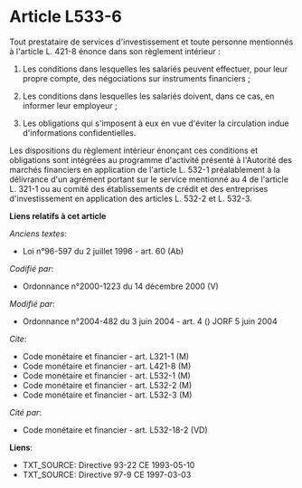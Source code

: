 # Article L533-6

Tout prestataire de services d'investissement et toute personne mentionnés à l'article L. 421-8 énonce dans son règlement
intérieur :

1. Les conditions dans lesquelles les salariés peuvent effectuer, pour leur propre compte, des négociations sur instruments
financiers ;

2. Les conditions dans lesquelles les salariés doivent, dans ce cas, en informer leur employeur ;

3. Les obligations qui s'imposent à eux en vue d'éviter la circulation indue d'informations confidentielles.

Les dispositions du règlement intérieur énonçant ces conditions et obligations sont intégrées au programme d'activité
présenté à l'Autorité des marchés financiers en application de l'article L. 532-1 préalablement à la délivrance d'un agrément
portant sur le service mentionné au 4 de l'article L. 321-1 ou au comité des établissements de crédit et des entreprises
d'investissement en application des articles L. 532-2 et L. 532-3.

**Liens relatifs à cet article**

_Anciens textes_:

  - Loi n°96-597 du 2 juillet 1996 - art. 60 (Ab)

_Codifié par_:

  - Ordonnance n°2000-1223 du 14 décembre 2000 (V)

_Modifié par_:

  - Ordonnance n°2004-482 du 3 juin 2004 - art. 4 () JORF 5 juin 2004

_Cite_:

  - Code monétaire et financier - art. L321-1 (M)
  - Code monétaire et financier - art. L421-8 (M)
  - Code monétaire et financier - art. L532-1 (M)
  - Code monétaire et financier - art. L532-2 (M)
  - Code monétaire et financier - art. L532-3 (M)

_Cité par_:

  - Code monétaire et financier - art. L532-18-2 (VD)

**Liens**:

  - TXT_SOURCE: Directive 93-22 CE 1993-05-10
  - TXT_SOURCE: Directive 97-9 CE 1997-03-03
